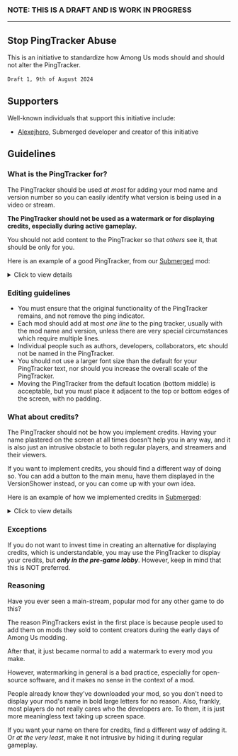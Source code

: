 ### NOTE: THIS IS A DRAFT AND IS WORK IN PROGRESS

---

## Stop PingTracker Abuse
This is an initiative to standardize how Among Us mods should and should not alter the PingTracker.

`Draft 1, 9th of August 2024`

## Supporters
Well-known individuals that support this initiative include:
- [Alexejhero](https://github.com/Alexejhero), Submerged developer and creator of this initiative

## Guidelines

### What is the PingTracker for?
The PingTracker should be used _at most_ for adding your mod name and version number so you can easily identify what version is being used in a video or stream.

**The PingTracker should not be used as a watermark or for displaying credits, especially during active gameplay.**

You should not add content to the PingTracker so that _others_ see it, that should be only for you.

Here is an example of a good PingTracker, from our [Submerged](https://github.com/SubmergedAmongUs/Submerged) mod:

<details>
<summary>Click to view details</summary>
  
<br>
The PingTracker uses a smaller font to fit and is also displayed only when Submerged is the current map. It's only purpose is so that I can easily identify what version someone is playing if they send me a clip of a bug.
  
![](./Images/PingTracker.png)
  
</details>

### Editing guidelines
- You must ensure that the original functionality of the PingTracker remains, and not remove the ping indicator.
- Each mod should add at most _one line_ to the ping tracker, usually with the mod name and version, unless there are very special circumstances which require multiple lines.
- Individual people such as authors, developers, collaborators, etc should not be named in the PingTracker.
- You should not use a larger font size than the default for your PingTracker text, nor should you increase the overall scale of the PingTracker.
- Moving the PingTracker from the default location (bottom middle) is acceptable, but you must place it adjacent to the top or bottom edges of the screen, with no padding.

### What about credits?
The PingTracker should not be how you implement credits. Having your name plastered on the screen at all times doesn't help you in any way, and it is also just an intrusive obstacle to both regular players, and streamers and their viewers.

If you want to implement credits, you should find a different way of doing so. You can add a button to the main menu, have them displayed in the VersionShower instead, or you can come up with your own idea.

Here is an example of how we implemented credits in [Submerged](https://github.com/SubmergedAmongUs/Submerged):

<details>
<summary>Click to view details</summary>
  
<br>
We added a button in the main menu, which when clicked opens a pop-up displaying the credits.
  
![](./Images/Credits-1.png)
![](./Images/Credits-2.png)
  
</details>

### Exceptions
If you do not want to invest time in creating an alternative for displaying credits, which is understandable, you may use the PingTracker to display your credits, but _**only in the pre-game lobby**_. However, keep in mind that this is NOT preferred. 

### Reasoning
Have you ever seen a main-stream, popular mod for any other game to do this?

The reason PingTrackers exist in the first place is because people used to add them on mods they sold to content creators during the early days of Among Us modding.

After that, it just became normal to add a watermark to every mod you make.

However, watermarking in general is a bad practice, especially for open-source software, and it makes no sense in the context of a mod.

People already know they've downloaded your mod, so you don't need to display your mod's name in bold large letters for no reason. Also, frankly, most players do not really cares who the developers are. To them, it is just more meaningless text taking up screen space.

If you want your name on there for credits, find a different way of adding it. Or _at the very least_, make it not intrusive by hiding it during regular gameplay.

